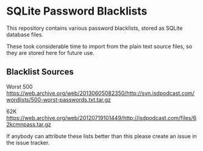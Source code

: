 # SQLite Password Blacklists

This repository contains various password blacklists, stored as SQLite database files.

These took considerable time to import from the plain text source files, so they are stored here for future use.

## Blacklist Sources

Worst 500
https://web.archive.org/web/20130605082350/http://svn.isdpodcast.com/wordlists/500-worst-passwords.txt.tar.gz

62K
https://web.archive.org/web/20120719101449/http://isdpodcast.com/files/62kcmnpass.tar.gz

If anybody can attribute these lists better than this please create an issue in the issue tracker.
